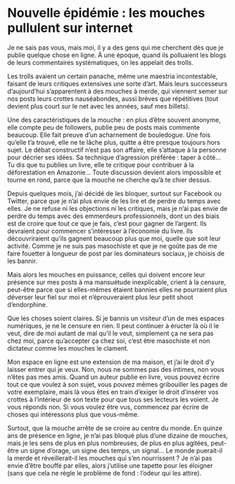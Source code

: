 # Nouvelle épidémie : les mouches pullulent sur internet

Je ne sais pas vous, mais moi, il y a des gens qui me cherchent dès que je publie quelque chose en ligne. À une époque, quand ils polluaient les blogs de leurs commentaires systématiques, on les appelait des trolls.<span id="more-55504"></span>

Les trolls avaient un certain panache, même une maestria incontestable, faisant de leurs critiques extensives une sorte d’art. Mais leurs successeurs d’aujourd’hui s’apparentent à des mouches à merde, qui viennent semer sur nos posts leurs crottes nauséabondes, aussi brèves que répétitives (tout devient plus court sur le net avec les années, sauf mes billets).

Une des caractéristiques de la mouche : en plus d’être souvent anonyme, elle compte peu de followers, publie peu de posts mais commente beaucoup. Elle fait preuve d’un acharnement de bouledogue. Une fois qu’elle t’a trouvé, elle ne te lâche plus, quitte a être presque toujours hors sujet. Le débat constructif n’est pas son affaire, elle s’attaque à la personne pour décrier ses idées. Sa technique d’agression préférée : taper à côté… Tu dis que tu publies un livre, elle te critique pour contribuer à la déforestation en Amazonie… Toute discussion devient alors impossible et tourne en rond, parce que la mouche ne cherche qu’à te chier dessus.

Depuis quelques mois, j’ai décidé de les bloquer, surtout sur Facebook ou Twitter, parce que je n’ai plus envie de les lire et de perdre du temps avec elles. Je ne refuse ni les objections ni les critiques, mais je n’ai pas envie de perdre du temps avec des emmerdeurs professionnels, dont un des biais est de croire que tout ce que je fais, c’est pour gagner de l’argent. Ils devraient pour commencer s’intéresser à l’économie du livre. Ils découvriraient qu’ils gagnent beaucoup plus que moi, quelle que soit leur activité. Comme je ne suis pas masochiste et que je ne goûte pas de me faire fouetter à longueur de post par les dominateurs sociaux, je choisis de les bannir.

Mais alors les mouches en puissance, celles qui doivent encore leur présence sur mes posts à ma mansuétude inexplicable, crient à la censure, peut-être parce que si elles-mêmes étaient bannies elles ne pourraient plus déverser leur fiel sur moi et n’éprouveraient plus leur petit shoot d’endorphine.

Que les choses soient claires. Si je bannis un visiteur d’un de mes espaces numériques, je ne le censure en rien. Il peut continuer à éructer là où il le veut, dire de moi autant de mal qu’il le veut, simplement ça ne sera pas chez moi, parce qu’accepter ça chez soi, c’est être masochiste et non dictateur comme les mouches le clament.

Mon espace en ligne est une extension de ma maison, et j’ai le droit d’y laisser entrer qui je veux. Non, nous ne sommes pas des intimes, non vous n’êtes pas mes amis. Quand un auteur publie en livre, vous pouvez écrire tout ce que voulez à son sujet, vous pouvez mêmes gribouiller les pages de votre exemplaire, mais là vous êtes en train d’exiger le droit d’insérer vos crottes à l’intérieur de son texte pour que tous ses lecteurs les voient. Je vous réponds non. Si vous voulez être vus, commencez par écrire de choses qui intéressons plus que vous-même.

Surtout, que la mouche arrête de se croire au centre du monde. En quinze ans de présence en ligne, je n’ai pas bloqué plus d’une dizaine de mouches, mais je les sens de plus en plus nombreuses, de plus en plus agitées, peut-être un signe d’orage, un signe des temps, un signal… Le monde puerait-il la merde et réveillerait-il les mouches qui s’en nourrissent ? Je n’ai pas envie d’être bouffé par elles, alors j’utilise une tapette pour les éloigner (sans que cela ne règle le problème de fond : l’odeur qui les attire).